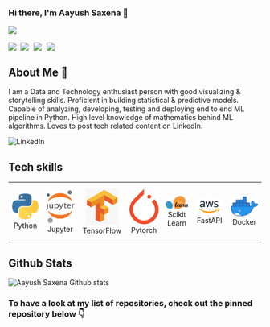 ### Hi there, I'm Aayush Saxena 👋
 
![](https://komarev.com/ghpvc/?username=aayushsaxena08&color=green) 
 
<a href="https://www.linkedin.com/in/aayushsaxena08/">
  <img align="left" width="24px" src="https://cdn.jsdelivr.net/npm/simple-icons@v3/icons/linkedin.svg"  />
</a>
<a href="https://twitter.com/storywithaayush">
  <img align="left" width="26px" src="https://cdn.jsdelivr.net/npm/simple-icons@v3/icons/twitter.svg" />
</a>
<a href="mailto:m.aayushsaxena@gmail.com">
  <img align="left" width="26px" src="https://cdn.jsdelivr.net/npm/simple-icons@v3/icons/gmail.svg" />
</a>
<a href="https://wa.me/message/UYJA6N2DSQ7RC1">
  <img align="left" width="26px" src="https://cdn.jsdelivr.net/npm/simple-icons@3.0.1/icons/whatsapp.svg" />
</a>
<br>


## About Me 🚀

I am a Data and Technology enthusiast person with good visualizing & storytelling skills. Proficient in building statistical & predictive models. Capable of analyzing, developing, testing and deploying end to end ML pipeline in Python. High level knowledge of mathematics behind ML algorithms. Loves to post tech related content on LinkedIn.

![LinkedIn](https://img.shields.io/badge/LinkedIn-0077B5?style=for-the-badge&logo=linkedin&logoColor=white) <a href="https://www.linkedin.com/in/aayushsaxena08/"></a>

## Tech skills

<div align="center">
    <table align="center">
        <tr>
            <td align="center" width="140" height="112.43">
                <img src="./asset/icons/python.jpeg" width="65px"/>
                <br /> Python
            </td>
            <td align="center" width="140" height="112.43">
                <img src="./asset/icons/jupyter.png" width="65px"/>
                <br /> Jupyter
            </td>
            <td align="center" width="140" height="112.43">
                <img src="./asset/icons/tensorflow.png" width="65px"/>
                <br /> TensorFlow
            </td>
            <td align="center" width="140" height="112.43">
                <img src="./asset/icons/pytorch.png" width="65px"/>
                <br /> Pytorch
            </td>
            <td align="center" width="140" height="112.43">
                <img src="./asset/icons/scikitlearn.png" width="65px"/>
                <br /> Scikit Learn
            </td>
            <td align="center" width="140" height="112.43">
                <img src="./asset/icons/aws.png" width="65px"/>
                <br /> FastAPI
            </td>
            <td align="center" width="140" height="112.43">
                <img src="./asset/icons/docker.png" width="65px"/>
                <br /> Docker
            </td>
        </tr>
    </table>
</div>


## Github Stats

![Aayush Saxena Github stats](https://github-readme-stats.vercel.app/api?username=AayushSaxena08&show_icons=true&theme=radical)

### To have a look at my list of repositories, check out the pinned repository **below** 👇
